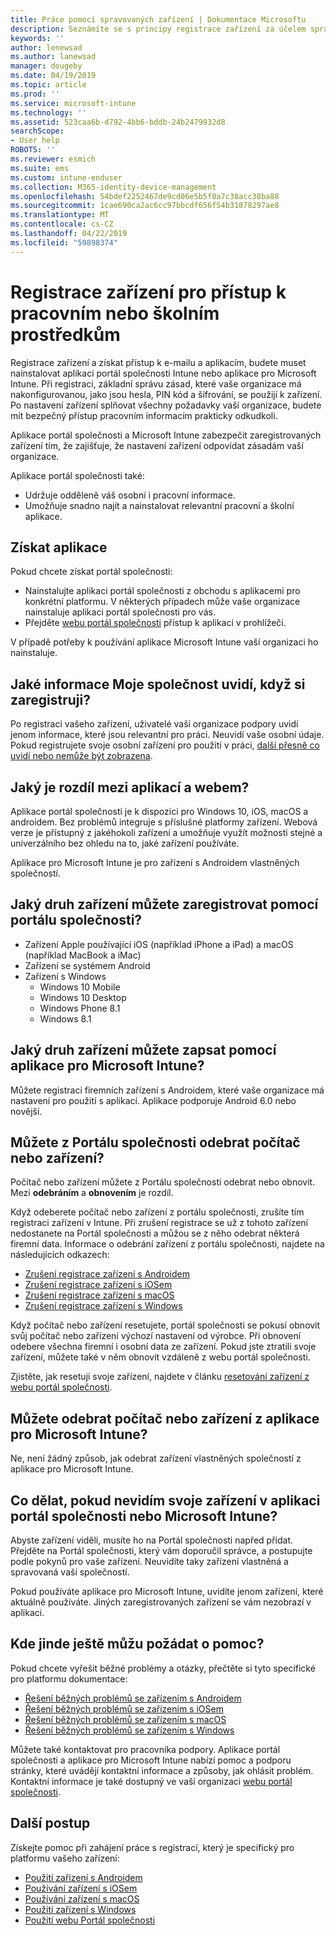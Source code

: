 ```yaml
---
title: Práce pomocí spravovaných zařízení | Dokumentace Microsoftu
description: Seznámíte se s principy registrace zařízení za účelem správy v Intune.
keywords: ''
author: lenewsad
ms.author: lanewsad
manager: dougeby
ms.date: 04/19/2019
ms.topic: article
ms.prod: ''
ms.service: microsoft-intune
ms.technology: ''
ms.assetid: 523caa6b-d792-4bb6-bddb-24b2479932d8
searchScope:
- User help
ROBOTS: ''
ms.reviewer: esmich
ms.suite: ems
ms.custom: intune-enduser
ms.collection: M365-identity-device-management
ms.openlocfilehash: 54bdef2252467de9cd06e5b5f0a7c38acc38ba88
ms.sourcegitcommit: 1cae690ca2ac6cc97bbcdf656f54b31878297ae8
ms.translationtype: MT
ms.contentlocale: cs-CZ
ms.lasthandoff: 04/22/2019
ms.locfileid: "59898374"
---
```

# <a name="enroll-device-for-access-to-work-or-school-resources"></a>Registrace zařízení pro přístup k pracovním nebo školním prostředkům
Registrace zařízení a získat přístup k e-mailu a aplikacím, budete muset nainstalovat aplikaci portál společnosti Intune nebo aplikace pro Microsoft Intune. Při registraci, základní správu zásad, které vaše organizace má nakonfigurovanou, jako jsou hesla, PIN kód a šifrování, se použijí k zařízení. Po nastavení zařízení splňovat všechny požadavky vaší organizace, budete mít bezpečný přístup pracovním informacím prakticky odkudkoli.  

Aplikace portál společnosti a Microsoft Intune zabezpečit zaregistrovaných zařízení tím, že zajišťuje, že nastavení zařízení odpovídat zásadám vaší organizace. 

Aplikace portál společnosti také:  
* Udržuje odděleně váš osobní i pracovní informace.  
* Umožňuje snadno najít a nainstalovat relevantní pracovní a školní aplikace.   

## <a name="get-the-apps"></a>Získat aplikace
Pokud chcete získat portál společnosti:

- Nainstalujte aplikaci portál společnosti z obchodu s aplikacemi pro konkrétní platformu. V některých případech může vaše organizace nainstaluje aplikaci portál společnosti pro vás.  
- Přejděte [webu portál společnosti](https://go.microsoft.com/fwlink/?linkid=2010980) přístup k aplikaci v prohlížeči.  

V případě potřeby k používání aplikace Microsoft Intune vaší organizaci ho nainstaluje.  


## <a name="what-information-can-my-company-see-when-i-enroll"></a>Jaké informace Moje společnost uvidí, když si zaregistruji?
Po registraci vašeho zařízení, uživatelé vaší organizace podpory uvidí jenom informace, které jsou relevantní pro práci. Neuvidí vaše osobní údaje. Pokud registrujete svoje osobní zařízení pro použití v práci, [další přesně co uvidí nebo nemůže být zobrazena](what-info-can-your-company-see-when-you-enroll-your-device-in-intune.md).  


## <a name="whats-the-difference-between-the-apps-and-the-website"></a>Jaký je rozdíl mezi aplikací a webem?
Aplikace portál společnosti je k dispozici pro Windows 10, iOS, macOS a androidem. Bez problémů integruje s příslušné platformy zařízení. Webová verze je přístupný z jakéhokoli zařízení a umožňuje využít možnosti stejné a univerzálního bez ohledu na to, jaké zařízení používáte. 

Aplikace pro Microsoft Intune je pro zařízení s Androidem vlastněných společností.  

## <a name="what-kind-of-devices-can-you-enroll-with-company-portal"></a>Jaký druh zařízení můžete zaregistrovat pomocí portálu společnosti?
-   Zařízení Apple používající iOS (například iPhone a iPad) a macOS (například MacBook a iMac)
-   Zařízení se systémem Android
-   Zařízení s Windows
    -   Windows 10 Mobile
    -   Windows 10 Desktop
    -   Windows Phone 8.1
    -   Windows 8.1

## <a name="what-kind-of-devices-can-you-enroll-with-the-microsoft-intune-app"></a>Jaký druh zařízení můžete zapsat pomocí aplikace pro Microsoft Intune?  
Můžete registraci firemních zařízení s Androidem, které vaše organizace má nastavení pro použití s aplikací. Aplikace podporuje Android 6.0 nebo novější. 

## <a name="can-you-remove-a-computer-or-device-from-the-company-portal"></a>Můžete z Portálu společnosti odebrat počítač nebo zařízení?
Počítač nebo zařízení můžete z Portálu společnosti odebrat nebo obnovit. Mezi **odebráním** a **obnovením** je rozdíl.

Když odeberete počítač nebo zařízení z portálu společnosti, zrušíte tím registraci zařízení v Intune. Při zrušení registrace se už z tohoto zařízení nedostanete na Portál společnosti a můžou se z něho odebrat některá firemní data. Informace o odebrání zařízení z portálu společnosti, najdete na následujících odkazech:  

- [Zrušení registrace zařízení s Androidem](unenroll-your-device-from-intune-android.md)
- [Zrušení registrace zařízení s iOSem](unenroll-your-device-from-intune-ios.md)
- [Zrušení registrace zařízení s macOS](unenroll-your-device-from-intune-macos.md)
- [Zrušení registrace zařízení s Windows](unenroll-your-device-from-intune-windows.md)

Když počítač nebo zařízení resetujete, portál společnosti se pokusí obnovit svůj počítač nebo zařízení výchozí nastavení od výrobce. Při obnovení odebere všechna firemní i osobní data ze zařízení. Pokud jste ztratili svoje zařízení, můžete také v něm obnovit vzdáleně z webu portál společnosti.  

Zjistěte, jak resetuji svoje zařízení, najdete v článku [resetování zařízení z webu portál společnosti](reset-erase-your-device-cpwebsite.md).  

## <a name="can-you-remove-a-computer-or-device-from-the-microsoft-intune-app"></a>Můžete odebrat počítač nebo zařízení z aplikace pro Microsoft Intune?
Ne, není žádný způsob, jak odebrat zařízení vlastněných společností z aplikace pro Microsoft Intune.  

## <a name="what-if-i-cant-see-my-device-in-the-company-portal-or-microsoft-intune-app"></a>Co dělat, pokud nevidím svoje zařízení v aplikaci portál společnosti nebo Microsoft Intune?
Abyste zařízení viděli, musíte ho na Portál společnosti napřed přidat. Přejděte na Portál společnosti, který vám doporučil správce, a postupujte podle pokynů pro vaše zařízení. Neuvidíte taky zařízení vlastněná a spravovaná vaší společností.

Pokud používáte aplikace pro Microsoft Intune, uvidíte jenom zařízení, které aktuálně používáte. Jiných zaregistrovaných zařízení se vám nezobrazí v aplikaci.  

## <a name="where-else-can-i-go-for-help"></a>Kde jinde ještě můžu požádat o pomoc?  
Pokud chcete vyřešit běžné problémy a otázky, přečtěte si tyto specifické pro platformu dokumentace:  

- [Řešení běžných problémů se zařízením s Androidem](check-compliance-on-your-device-android.md)  
- [Řešení běžných problémů se zařízením s iOSem](troubleshoot-your-device-ios.md)
- [Řešení běžných problémů se zařízením s macOS](troubleshoot-your-device-macos.md)
- [Řešení běžných problémů se zařízením s Windows](troubleshoot-your-device-windows.md)

Můžete také kontaktovat pro pracovníka podpory. Aplikace portál společnosti a aplikace pro Microsoft Intune nabízí pomoc a podporu stránky, které uvádějí kontaktní informace a způsoby, jak ohlásit problém. Kontaktní informace je také dostupný ve vaší organizaci [webu portál společnosti](https://go.microsoft.com/fwlink/?linkid=2010980).  

## <a name="next-steps"></a>Další postup  

Získejte pomoc při zahájení práce s registrací, který je specifický pro platformu vašeho zařízení:  

- [Použití zařízení s Androidem](using-your-android-device-with-intune.md)
- [Používání zařízení s iOSem](using-your-ios-device-with-intune.md)
- [Používání zařízení s macOS](using-your-macos-device-with-intune.md)
- [Použití zařízení s Windows](using-your-windows-device-with-intune.md)
- [Použití webu Portál společnosti](using-the-intune-company-portal-website.md)



